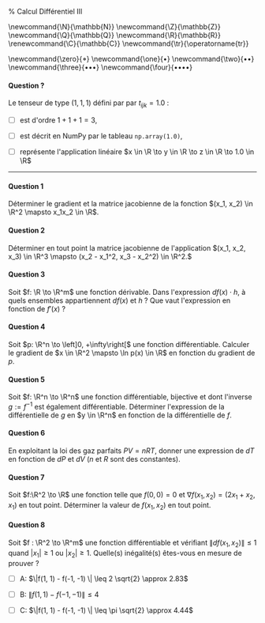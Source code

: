 % Calcul Différentiel III

<!-- LaTeX Macros -->
\newcommand{\N}{\mathbb{N}}
\newcommand{\Z}{\mathbb{Z}}
\newcommand{\Q}{\mathbb{Q}}
\newcommand{\R}{\mathbb{R}}
\renewcommand{\C}{\mathbb{C}}
\newcommand{\tr}{\operatorname{tr}}

\newcommand{\zero}{$\mathord{\boldsymbol{\circ}}$}
\newcommand{\one}{$\mathord{\bullet}$}
\newcommand{\two}{$\mathord{\bullet}\mathord{\bullet}$}
\newcommand{\three}{$\mathord{\bullet}\mathord{\bullet}\mathord{\bullet}$}
\newcommand{\four}{$\mathord{\bullet}\mathord{\bullet}\mathord{\bullet}\mathord{\bullet}$}


#### Question ?
Le tenseur de type $(1,1,1)$ défini par par $t_{ijk} = 1.0$ :

  - [ ] est d'ordre $1+1+1 = 3$,

  - [ ] est décrit en NumPy par le tableau `np.array(1.0)`,

  - [ ] représente l'application linéaire
    $x \in \R \to y \in \R \to z \in \R \to 1.0 \in \R$


-----------

#### Question 1
Déterminer le gradient et la matrice jacobienne de la fonction 
$(x_1, x_2) \in \R^2 \mapsto x_1x_2 \in \R$.

#### Question 2
Déterminer en tout point la matrice jacobienne de l'application
$(x_1, x_2, x_3) \in \R^3 \mapsto (x_2 - x_1^2, x_3 - x_2^2) \in \R^2.$

#### Question 3 
Soit $f: \R \to \R^m$ une fonction dérivable.
Dans l'expression $df(x) \cdot h$, à quels ensembles appartiennent 
$df(x)$ et $h$ ?
Que vaut l'expression en fonction de $f'(x)$ ?

#### Question 4
Soit $p: \R^n \to \left]0, +\infty\right[$ une fonction différentiable.
Calculer le gradient de $x \in \R^2 \mapsto \ln p(x) \in \R$
en fonction du gradient de $p$.

#### Question 5
Soit $f: \R^n \to \R^n$ une fonction différentiable, bijective 
et dont l'inverse $g:=f^{-1}$ est également différentiable.
Déterminer l'expression de la différentielle de $g$ en $y \in \R^n$
en fonction de la différentielle de $f$.

#### Question 6
En exploitant la loi des gaz parfaits $PV = nRT$, donner une expression de $dT$ 
en fonction de $dP$ et $dV$ ($n$ et $R$ sont des constantes).

#### Question 7
Soit $f:\R^2 \to \R$ une fonction telle que $f(0,0) = 0$ et 
$\nabla f(x_1, x_2) = (2x_1+x_2, x_1)$ en tout point. Déterminer la valeur de $f(x_1, x_2)$
en tout point.

#### Question 8
Soit $f : \R^2 \to \R^m$ une fonction différentiable et vérifiant 
$\|df(x_1, x_2)\| \leq 1$ quand $|x_1| \geq 1$ ou $|x_2| \geq 1$.
Quelle(s) inégalité(s) êtes-vous en mesure de prouver ?

  - [ ] A: $\|f(1, 1) - f(-1, -1) \| \leq 2 \sqrt{2} \approx 2.83$

  - [ ] B: $\|f(1, 1) - f(-1, -1) \| \leq 4$

  - [ ] C: $\|f(1, 1) - f(-1, -1) \| \leq \pi \sqrt{2} \approx 4.44$

 